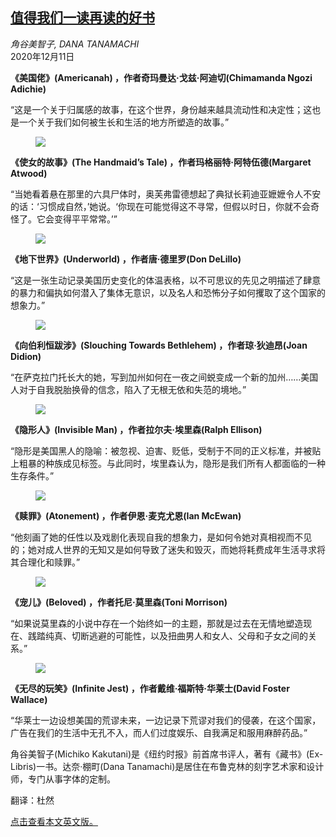 <!--1626937621000-->
[值得我们一读再读的好书](https://cn.nytimes.com/culture/20201211/books-to-read-and-reread/)
------

<address>角谷美智子, DANA TANAMACHI</address><time pudate="2021-07-22 02:56:01" datetime="2021-07-22 02:56:01">2020年12月11日</time><section class="article-body"><p><b>《美国佬》(Americanah) </b><b>，作者</b><b>奇玛曼达·戈兹·阿迪切(Chimamanda Ngozi Adichie)</b></p><p>“这是一个关于归属感的故事，在这个世界，身份越来越具流动性和决定性；这也是一个关于我们如何被生长和生活的地方所塑造的故事。”</p><p><figure class="article-inline-photo with-no-credit-caption"><img src="https://images.weserv.nl/?url=static01.nyt.com/images/2020/12/04/books/review/Tanamachi-11/Tanamachi-11-jumbo.jpg"></p><figcaption> <cite></cite></figcaption></figure><p><b>《使女的故事》(The Handmaid’s Tale) </b><b>，作者</b><b>玛格丽特·阿特伍德(Margaret Atwood)</b></p><p>“当她看着悬在那里的六具尸体时，奥芙弗雷德想起了典狱长莉迪亚嬷嬷令人不安的话：‘习惯成自然，’她说。‘你现在可能觉得这不寻常，但假以时日，你就不会奇怪了。它会变得平平常常。’”</p><p><figure class="article-inline-photo with-no-credit-caption"><img src="https://images.weserv.nl/?url=static01.nyt.com/images/2020/12/04/books/review/Tanamachi-04/Tanamachi-04-jumbo.jpg"></p><figcaption> <cite></cite></figcaption></figure><p><b>《地下世界》(Underworld) </b><b>，作者</b><b>唐·德里罗(Don DeLillo)</b></p><p>“这是一张生动记录美国历史变化的体温表格，以不可思议的先见之明描述了肆意的暴力和偏执如何潜入了集体无意识，以及名人和恐怖分子如何攫取了这个国家的想象力。”</p><p><figure class="article-inline-photo with-no-credit-caption"><img src="https://images.weserv.nl/?url=static01.nyt.com/images/2020/12/04/books/review/Tanamachi-09/Tanamachi-09-jumbo.jpg"></p><figcaption> <cite></cite></figcaption></figure><p><b>《向伯利恒跋涉》(Slouching Towards Bethlehem) </b><b>，作者</b><b>琼·狄迪昂(Joan Didion)</b></p><p>“在萨克拉门托长大的她，写到加州如何在一夜之间蜕变成一个新的加州……美国人对于自我脱胎换骨的信念，陷入了无根无依和失范的境地。”</p><p><figure class="article-inline-photo with-no-credit-caption"><img src="https://images.weserv.nl/?url=static01.nyt.com/images/2020/12/04/books/review/Tanamachi-08/Tanamachi-08-jumbo.jpg"></p><figcaption> <cite></cite></figcaption></figure><p><b>《隐形人》(Invisible Man) </b><b>，作者</b><b>拉尔夫·埃里森(Ralph Ellison)</b></p><p>“隐形是美国黑人的隐喻：被忽视、迫害、贬低，受制于不同的正义标准，并被贴上粗暴的种族成见标签。与此同时，埃里森认为，隐形是我们所有人都面临的一种生存条件。”</p><p><figure class="article-inline-photo with-no-credit-caption"><img src="https://images.weserv.nl/?url=static01.nyt.com/images/2020/12/04/books/review/Tanamachi-05/Tanamachi-05-jumbo.jpg"></p><figcaption> <cite></cite></figcaption></figure><p><b>《赎罪》(Atonement) </b><b>，作者</b><b>伊恩·麦克尤恩(Ian McEwan)</b></p><p>“他刻画了她的任性以及戏剧化表现自我的想象力，是如何令她对真相视而不见的；她对成人世界的无知又是如何导致了迷失和毁灭，而她将耗费成年生活寻求将其合理化和赎罪。”</p><p><figure class="article-inline-photo with-no-credit-caption"><img src="https://images.weserv.nl/?url=static01.nyt.com/images/2020/12/04/books/review/Tanamachi-06/Tanamachi-06-jumbo.jpg"></p><figcaption> <cite></cite></figcaption></figure><p><b>《宠儿》(Beloved) </b><b>，作者</b><b>托尼·莫里森(Toni Morrison)</b></p><p>“如果说莫里森的小说中存在一个始终如一的主题，那就是过去在无情地塑造现在、践踏纯真、切断逃避的可能性，以及扭曲男人和女人、父母和子女之间的关系。”</p><p><figure class="article-inline-photo with-no-credit-caption"><img src="https://images.weserv.nl/?url=static01.nyt.com/images/2020/12/04/books/review/Tanamachi/Tanamachi-jumbo.jpg"></p><figcaption> <cite></cite></figcaption></figure><p><b>《无尽的玩笑》(Infinite Jest) </b><b>，作者</b><b>戴维·福斯特·华莱士(David Foster Wallace)</b></p><p>“华莱士一边设想美国的荒谬未来，一边记录下荒谬对我们的侵袭，在这个国家，广告在我们的生活中无孔不入，而人们过度娱乐、自我满足和服用麻醉药品。”</p></section><footer class="author-info"><p>角谷美智子(Michiko Kakutani)是《纽约时报》前首席书评人，著有《藏书》(Ex-Libris)一书。达奈·棚町(Dana Tanamachi)是居住在布鲁克林的刻字艺术家和设计师，专门从事字体的定制。</p><p>翻译：杜然</p><p><a rel="nofollow" target="_blank" href="https://www.nytimes.com/2020/12/04/books/books-to-read-and-reread.html">点击查看本文英文版。</a></p></footer>
